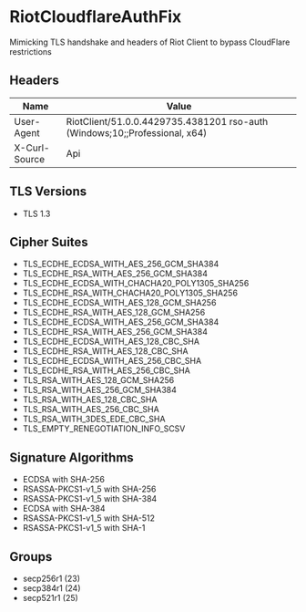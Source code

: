 # RiotCloudflareAuthFix

Mimicking TLS handshake and headers of Riot Client to bypass CloudFlare restrictions

## Headers

| Name | Value |
| --- | --- |
| User-Agent | RiotClient/51.0.0.4429735.4381201 rso-auth (Windows;10;;Professional, x64) |
| X-Curl-Source | Api |

## TLS Versions
- TLS 1.3

## Cipher Suites
- TLS_ECDHE_ECDSA_WITH_AES_256_GCM_SHA384
- TLS_ECDHE_RSA_WITH_AES_256_GCM_SHA384
- TLS_ECDHE_ECDSA_WITH_CHACHA20_POLY1305_SHA256
- TLS_ECDHE_RSA_WITH_CHACHA20_POLY1305_SHA256
- TLS_ECDHE_ECDSA_WITH_AES_128_GCM_SHA256
- TLS_ECDHE_RSA_WITH_AES_128_GCM_SHA256
- TLS_ECDHE_ECDSA_WITH_AES_256_GCM_SHA384
- TLS_ECDHE_RSA_WITH_AES_256_GCM_SHA384
- TLS_ECDHE_ECDSA_WITH_AES_128_CBC_SHA
- TLS_ECDHE_RSA_WITH_AES_128_CBC_SHA
- TLS_ECDHE_ECDSA_WITH_AES_256_CBC_SHA
- TLS_ECDHE_RSA_WITH_AES_256_CBC_SHA
- TLS_RSA_WITH_AES_128_GCM_SHA256
- TLS_RSA_WITH_AES_256_GCM_SHA384
- TLS_RSA_WITH_AES_128_CBC_SHA
- TLS_RSA_WITH_AES_256_CBC_SHA
- TLS_RSA_WITH_3DES_EDE_CBC_SHA
- TLS_EMPTY_RENEGOTIATION_INFO_SCSV

## Signature Algorithms

- ECDSA with SHA-256
- RSASSA-PKCS1-v1_5 with SHA-256
- RSASSA-PKCS1-v1_5 with SHA-384
- ECDSA with SHA-384
- RSASSA-PKCS1-v1_5 with SHA-512
- RSASSA-PKCS1-v1_5 with SHA-1

## Groups
- secp256r1 (23)
- secp384r1 (24)
- secp521r1 (25)
